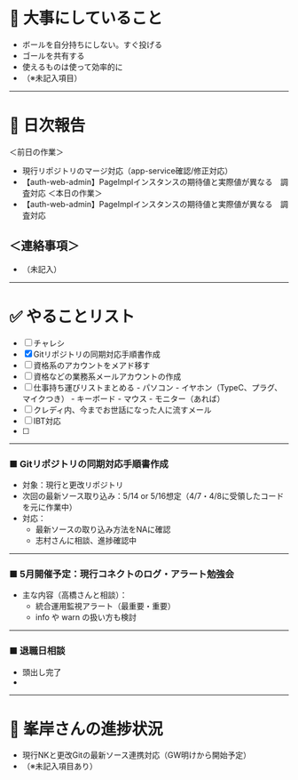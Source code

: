 # 🧭 大事にしていること

- ボールを自分持ちにしない。すぐ投げる  
- ゴールを共有する  
- 使えるものは使って効率的に  
- （※未記入項目）


---

# 📅 日次報告

＜前日の作業＞
- 現行リポジトリのマージ対応（app-service確認/修正対応）
- 【auth-web-admin】PageImplインスタンスの期待値と実際値が異なる　調査対応
＜本日の作業＞
- 【auth-web-admin】PageImplインスタンスの期待値と実際値が異なる　調査対応


## ＜連絡事項＞

- （未記入）

---

# ✅ やることリスト

- [ ] チャレシ
- [x] Gitリポジトリの同期対応手順書作成
- [ ] 資格系のアカウントをメアド移す
- [ ] 資格などの業務系メールアカウントの作成
- [ ] 仕事持ち運びリストまとめる
      - パソコン
      - イヤホン（TypeC、プラグ、マイクつき）
      - キーボード
      - マウス
      - モニター（あれば）
- [ ] クレディ内、今までお世話になった人に流すメール
- [ ] IBT対応
- [ ] 

---

### ■ Gitリポジトリの同期対応手順書作成

- 対象：現行と更改リポジトリ  
- 次回の最新ソース取り込み：5/14 or 5/16想定（4/7・4/8に受領したコードを元に作業中）  
- 対応：
  - 最新ソースの取り込み方法をNAに確認
  - 志村さんに相談、進捗確認中

---

### ■ 5月開催予定：現行コネクトのログ・アラート勉強会

- 主な内容（高橋さんと相談）：
  - 統合運用監視アラート（最重要・重要）  
  - info や warn の扱い方も検討  

---
### ■ 退職日相談
- 頭出し完了
- 


---

# 🚧 峯岸さんの進捗状況

- 現行NKと更改Gitの最新ソース連携対応（GW明けから開始予定）  
- （※未記入項目あり）
